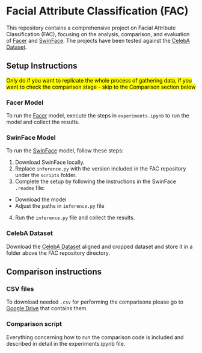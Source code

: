 # Facial Attribute Classification (FAC)

This repository contains a comprehensive project on Facial Attribute Classification (FAC), focusing on the analysis, comparison, and evaluation of [Facer](https://github.com/FacePerceiver/facer) and [SwinFace](https://github.com/lxq1000/SwinFace). The projects have been tested against the [CelebA Dataset](https://mmlab.ie.cuhk.edu.hk/projects/CelebA.html).

## Setup Instructions

<mark> Only do if you want to replicate the whole process of gathering data, if you want to check the comparison stage - skip to the Comparison section below </mark>

### Facer Model

To run the [Facer](https://github.com/FacePerceiver/facer) model, execute the steps in `experiments.ipynb` to run the model and collect the results.

### SwinFace Model

To run the [SwinFace](https://github.com/lxq1000/SwinFace) model, follow these steps:

1. Download SwinFace locally.
2. Replace `inference.py` with the version included in the FAC repository under the `scripts` folder.
3. Complete the setup by following the instructions in the SwinFace `.readme` file:

- Download the model
- Adjust the paths in `inference.py` file

4. Run the `inference.py` file and collect the results.

### CelebA Dataset

Download the [CelebA Dataset](https://mmlab.ie.cuhk.edu.hk/projects/CelebA.html) aligned and cropped dataset and store it in a folder above the FAC repository directory.

## Comparison instructions

### CSV files

To download needed `.csv` for performing the comparisons please go to [Google Drive](https://drive.google.com/drive/folders/1WhWUA6Cb_YZhUrp3EGimH3_XhOhUWn_o?usp=drive_link) that contains them.

### Comparison script

Everything concerning how to run the comparison code is included and described in detail in the experiments.ipynb file.
